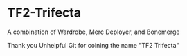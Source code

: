 # TF2-Trifecta
A combination of Wardrobe, Merc Deployer, and Bonemerge

Thank you Unhelpful Git for coining the name "TF2 Trifecta"
